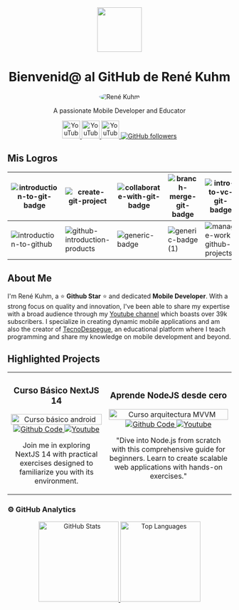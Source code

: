 <div align="center">
    <img src="https://media.giphy.com/media/lGhBlBMIN2XsEteTN3/giphy.gif" width="100"/> <h1>Bienvenid@ al GitHub de René Kuhm</h1>
    <img src="https://i.postimg.cc/GhH6mCYN/descargar-Photoroom-1.jpg" alt="René Kuhm" style="border-radius: 50%; max-width: 150px;">
    <p>A passionate Mobile Developer and Educator</p>


   <a href="https://www.youtube.com/channel/UCzrSNHUXJk99T-1dcy_0nSg" target="_blank" title="Visit my YouTube Channel">
    <img src="https://i.postimg.cc/XNrYWPjv/317714-video-youtube-icon-Photoroom.jpg" alt="YouTube Channel Subscribers" style="width: 40px; height: auto;">
   </a>

   <a href="https://www.instagram.com/tecnodespegue/" target="_blank" title="Visit my YouTube Channel">
    <img src="https://i.postimg.cc/fRbhDtZh/6929237-instagram-icon-Photoroom.jpg" alt="YouTube Channel Subscribers" style="width: 40px; height: auto;">
   </a>

   <a href="https://www.facebook.com/TecnoDespegueLive" target="_blank" title="Visit my YouTube Channel">
    <img src="https://i.postimg.cc/ncHyGjXQ/5365678-fb-facebook-facebook-logo-icon-Photoroom.jpg" alt="YouTube Channel Subscribers" style="width: 40px; height: auto;">
   </a>

   <a href="https://github.com/RDesign-Castex">
    <img src="https://img.shields.io/github/followers/RDesign-Castex?style=social" alt="GitHub followers">
   </a>

</div>

## Mis Logros

| ![introduction-to-git-badge](https://github.com/Rene-Kuhm/Rene-Kuhm/assets/157995252/a2cba81b-3ba6-4465-8d4c-eaf85bc5001e) | ![create-git-project](https://github.com/Rene-Kuhm/Rene-Kuhm/assets/157995252/d95b1a53-dee8-400d-a691-94af4248e94a) | ![collaborate-with-git-badge](https://github.com/Rene-Kuhm/Rene-Kuhm/assets/157995252/f148e7f6-6da4-4cbd-bb41-de9c0cc9e173) | ![branch-merge-git-badge](https://github.com/Rene-Kuhm/Rene-Kuhm/assets/157995252/1a6fe03c-8833-41a5-9d91-4220ced312ae) | ![intro-to-vc-git-badge](https://github.com/Rene-Kuhm/Rene-Kuhm/assets/157995252/353901a4-0074-42ba-9d98-0d95e6d61d0d) |
|---|---|---|---|---|
| ![introduction-to-github](https://github.com/Rene-Kuhm/Rene-Kuhm/assets/157995252/10bf317d-4fc7-4adc-bf7a-88ed8c1c49bb) | ![github-introduction-products](https://github.com/Rene-Kuhm/Rene-Kuhm/assets/157995252/30047eff-3141-45ae-99dd-729ff4135ca8) | ![generic-badge](https://github.com/Rene-Kuhm/Rene-Kuhm/assets/157995252/16a25476-90f3-4df4-90e6-f42f3d1b7531) | ![generic-badge (1)](https://github.com/Rene-Kuhm/Rene-Kuhm/assets/157995252/234fa7ac-077b-4987-ad44-5d32f586cbf6)| ![manage-work-github-projects](https://github.com/Rene-Kuhm/Rene-Kuhm/assets/157995252/a7522197-bf55-40bc-84a1-d37be9c031b2) | ![communicate-using-markdown](https://github.com/Rene-Kuhm/Rene-Kuhm/assets/157995252/0b4010ab-3c94-415a-b7d2-801b670fcdeb) |  ![contribute-to-an-open-source-project-on-github](https://github.com/Rene-Kuhm/Rene-Kuhm/assets/157995252/9081d789-43c7-4895-9df2-d8e26ddef0ac) | ![manage-innersource-program-github](https://github.com/Rene-Kuhm/Rene-Kuhm/assets/157995252/e71e0727-c6dd-4ff6-aaa2-b30f76e5b815) | ![maintain-secure-repository-github](https://github.com/Rene-Kuhm/Rene-Kuhm/assets/157995252/bf01935e-d36b-4203-acec-0f296ae2f919) | ![github-introduction-administration](https://github.com/Rene-Kuhm/Rene-Kuhm/assets/157995252/c3107369-6a3a-46f6-becc-39bba0321351) | ![github-administration-products](https://github.com/Rene-Kuhm/Rene-Kuhm/assets/157995252/66c04ac3-c976-4cf2-a88a-0d4b37062400) | ![authenticate-authorize-user-identities-github](https://github.com/Rene-Kuhm/Rene-Kuhm/assets/157995252/3de14a87-691c-43ef-aca4-9883f2faee1e) | ![manage-changes-pull-requests-github](https://github.com/Rene-Kuhm/Rene-Kuhm/assets/157995252/b64c0e68-9cfa-4a59-b931-4400bfec0e71) | ![search-organize-repository-history-github (1)](https://github.com/Rene-Kuhm/Rene-Kuhm/assets/157995252/b565335e-b24f-4a0c-ba85-a82178c8dbc2) | ![generic-badge (2)](https://github.com/Rene-Kuhm/Rene-Kuhm/assets/157995252/0173a27d-c849-4722-8162-efa872052d7c) 








## About Me

I'm René Kuhm, a ⭐ **Github Star** ⭐ and dedicated **Mobile Developer**. With a strong focus on quality and innovation, I've been able to share my expertise with a broad audience through my [Youtube channel](https://www.youtube.com/channel/UCzrSNHUXJk99T-1dcy_0nSg) which boasts over 39k subscribers. I specialize in creating dynamic mobile applications and am also the creator of [TecnoDespegue](https://tecnodespegue.com), an educational platform where I teach programming and share my knowledge on mobile development and beyond.

## Highlighted Projects

<div align="center">
    <table>
        <tr>
            <td align="center">
                <h3>Curso Básico NextJS 14</h3>
                <a href="https://github.com/ArisGuimera/Android-Expert" target="_blank">
                    <img src="https://i.imgur.com/xdm9BtB.png" width="100%" alt="Curso básico android">
                </a>
                <br>
                <a href="https://github.com/RDesign-Castex" target="_blank">
                    <img src="https://img.shields.io/badge/CÓDIGO-ff9?style=for-the-badge&logo=github&logoColor=black" alt="Github Code">
                </a>
                <a href="https://www.youtube.com/channel/UCzrSNHUXJk99T-1dcy_0nSg" target="_blank">
                    <img src="https://img.shields.io/badge/-Youtube-green?style=for-the-badge&color=fbfc40" alt="Youtube">
                </a>
                <p>Join me in exploring NextJS 14 with practical exercises designed to familiarize you with its environment.</p>
            </td>
            <td align="center">
                <h3>Aprende NodeJS desde cero</h3>
                <a href="https://github.com/RDesign-Castex" target="_blank">
                    <img src="https://i.imgur.com/vsv9zwR.png" width="100%" alt="Curso arquitectura MVVM">
                </a>
                <br>
                <a href="https://github.com/RDesign-Castex" target="_blank">
                    <img src="https://img.shields.io/badge/CÓDIGO-80ffaa?style=for-the-badge&logo=github&logoColor=black" alt="Github Code">
                </a>
                <a href="https://www.youtube.com/channel/UCzrSNHUXJk99T-1dcy_0nSg" target="_blank">
                    <img src="https://img.shields.io/badge/-Youtube-green?style=for-the-badge&color=3fFD7f" alt="Youtube">
                </a>
                <p>"Dive into Node.js from scratch with this comprehensive guide for beginners. Learn to create scalable web applications with hands-on exercises."</p>
            </td>
        </tr>
    </table>
</div>

### ⚙️ GitHub Analytics

<div align="center">
    <a href="https://github.com/ArisGuimera">
        <img height="180em" src="https://github-readme-stats-eight-theta.vercel.app/api?username=Rdesign-castex&show_icons=true&theme=algolia&include_all_commits=true&count_private=true" alt="GitHub Stats">
        <img height="180em" src="https://github-readme-stats-eight-theta.vercel.app/api/top-langs/?username=Rdesign-castex&layout=compact&langs_count=8&theme=algolia" alt="Top Languages">
    </a>
</div>
